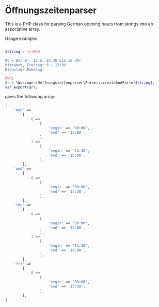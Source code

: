Öffnungszeitenparser
=====================

This is a PHP class for parsing German opening hours from strings into an associative array.

Usage example:

```php

$string = <<<END

Mo + Do: 9 - 12 u. 14.30 bis 16 Uhr
Mittwoch, Freitag: 9 - 13:30  
Dienstags Ruhetag!

END;
$r = \Wasinger\Oeffnungszeitenparser\Parser::createAndParse($string);
var_export($r);
```

gives the following array:

```php
[
    'mon' =>
        [
            0 =>
                [
                    'begin' => '09:00',
                    'end' => '12:00',
                ],
            1 =>
                [
                    'begin' => '14:30',
                    'end' => '16:00',
                ],
        ],
    'wed' =>
        [
            0 =>
                [
                    'begin' => '09:00',
                    'end' => '13:30',
                ],
        ],
    'thu' =>
        [
            0 =>
                [
                    'begin' => '09:00',
                    'end' => '12:00',
                ],
            1 =>
                [
                    'begin' => '14:30',
                    'end' => '16:00',
                ],
        ],
    'fri' =>
        [
            0 =>
                [
                    'begin' => '09:00',
                    'end' => '13:30',
                ],
        ],
]
```
